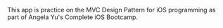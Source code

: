 This app is practice on the MVC Design Pattern for iOS programming as part of Angela Yu's Complete iOS Bootcamp.


